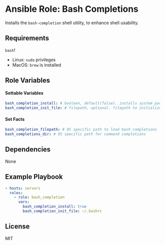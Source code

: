 # Ansible Role: Bash Completions

Installs the `bash-completion` shell utility, to enhance shell usability.

## Requirements

`bash`!

- Linux: `sudo` privileges
- MacOS: `brew` is installed

## Role Variables

#### Settable Variables
```yaml
bash_completion_install: # boolean, default(false). installs system package
bash_completion_init_file: # filepath, optional. filepath to initialize bash_completions in.
```

#### Set Facts
```yaml
bash_completion_filepath: # OS specific path to load bash completions
bash_completions_dir: # OS specific path for command completions
```

## Dependencies

None

## Example Playbook
```yaml
- hosts: servers
  roles:
    - role: bash_completion
      vars:
        bash_completion_install: true
        bash_completion_init_file: ~/.bashrc
```

## License

MIT

